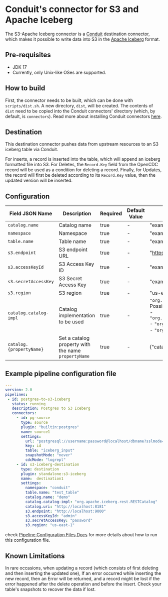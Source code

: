 # Conduit's connector for S3 and Apache Iceberg

The S3-Apache Iceberg connector is a [Conduit](https://github.com/ConduitIO/conduit) destination connector, 
which makes it possible to write data into S3 in the [Apache Iceberg](https://iceberg.apache.org/) format.

## Pre-requisites
* JDK 17
* Currently, only Unix-like OSes are supported.

## How to build
First, the connector needs to be built, which can be done with `scripts/dist.sh`. A new directory, `dist`,
will be created. The contents of `dist` need to be copied into the Conduit connectors' directory (which, 
by default, is `connectors`). Read more about installing Conduit connectors 
[here](https://conduit.io/docs/connectors/installing).

## Destination
This destination connector pushes data from upstream resources to an S3 iceberg table via Conduit.

For inserts, a record is inserted into the table, which will append an iceberg formatted file into S3. For Deletes, 
the `Record.Key` field from the OpenCDC record will be used as a condition for deleting a record. Finally, for Updates,
the record will first be deleted according to its `Record.Key` value, then the updated version will be inserted.

## Configuration

| Field JSON Name        | Description                                         | Required | Default Value | Example                                                                                                                                                                                                            |
|------------------------|-----------------------------------------------------|----------|---------------|--------------------------------------------------------------------------------------------------------------------------------------------------------------------------------------------------------------------|
| `catalog.name`         | Catalog name                                        | true     | -             | "exampleCatalog"                                                                                                                                                                                                   |
| `namespace`            | Namespace                                           | true     | -             | "exampleNamespace"                                                                                                                                                                                                 |
| `table.name`           | Table name                                          | true     | -             | "exampleTable"                                                                                                                                                                                                     |
| `s3.endpoint`          | S3 endpoint URL                                     | true     | -             | "https://s3.example.com"                                                                                                                                                                                           |
| `s3.accessKeyId`       | S3 Access Key ID                                    | true     | -             | "exampleAccessKeyId"                                                                                                                                                                                               |
| `s3.secretAccessKey`   | S3 Secret Access Key                                | true     | -             | "exampleSecretKey"                                                                                                                                                                                                 |
| `s3.region`            | S3 region                                           | true     | -             | "us-east-1"                                                                                                                                                                                                        |
| `catalog.catalog-impl` | Catalog implementation to be used                   | true     | -             | `"org.apache.iceberg.rest.RESTCatalog"` <br/> Possible values: <br/> - `"org.apache.iceberg.hadoop.HadoopCatalog"` <br/> - `"org.apache.iceberg.jdbc.JdbcCatalog"` <br/> - `"org.apache.iceberg.rest.RESTCatalog"` |
| `catalog.{propertyName}` | Set a catalog property with the name `propertyName` | true     | -             | {"catalog.uri": "http://localhost:8181"}                                                                                                                                                                           |

## Example pipeline configuration file
```yaml
---
version: 2.0
pipelines:
 - id: postgres-to-s3-iceberg
   status: running
   description: Postgres to S3 Iceberg
   connectors:
     - id: pg-source
       type: source
       plugin: "builtin:postgres"
       name: source1
       settings:
         url: "postgresql://username:password@localhost/dbname?sslmode=disable"
         key: id
         table: "iceberg_input"
         snapshotMode: "never"
         cdcMode: "logrepl"
     - id: s3-iceberg-destination
       type: destination
       plugin: standalone:s3-iceberg
       name:  destination1
       settings:
         namespace: "conduit"
         table.name: "test_table"
         catalog.name: "demo"
         catalog.catalog-impl: "org.apache.iceberg.rest.RESTCatalog"
         catalog.uri: "http://localhost:8181"
         s3.endpoint: "http://localhost:9000"
         s3.accessKeyId: "admin"
         s3.secretAccessKey: "password"
         s3.region: "us-east-1"
  ```
check [Pipeline Configuration Files Docs](https://github.com/ConduitIO/conduit/blob/main/docs/pipeline_configuration_files.md)
for more details about how to run this configuration file.

## Known Limitations
In rare occasions, when updating a record (which consists of first deleting and then inserting the updated one),
If an error occurred while inserting the new record, then an Error will be returned, and a record might be lost if the
error happened after the delete operation and before the insert. Check your table's snapshots to recover the data if lost.
